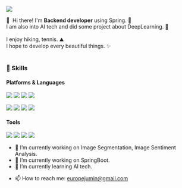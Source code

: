 <p>
  <a href="mailto:europejumin@gmail.com" target="_blank"><img src="https://img.shields.io/badge/europejumin@gmail.com-EA4335?style=flat-square&logo=Gmail&logoColor=white"/></a>
</p>

<p>
  👋&nbsp; Hi there! I'm <b>Backend developer</b> using Spring. 🚀<br/>
  I am also into AI tech and did some project about DeepLearning. 💖<br/><br/>
  I enjoy hiking, tennis. ⛰<br/>
  I hope to develop every beautiful things. ✨ <br/><br/>
</p>

### 💪 Skills
#### Platforms & Languages
<p>
  <img src="https://img.shields.io/badge/Spring-3DDC84?style=flat-square&logo=Spring&logoColor=white"/>
  <img src="https://img.shields.io/badge/Keras-61DAFB?style=flat-square&logo=Keras&logoColor=black"/>
  <img src="https://img.shields.io/badge/Docker-02569B?style=flat-square&logo=Docker&logoColor=white"/>  
  <img src="https://img.shields.io/badge/Linux-E8E8E8?style=flat-square&logo=Linux&logoColor=black"/>
</p>
<p>
  <img src="https://img.shields.io/badge/Java-0095D5?style=flat-square&logo=Java&logoColor=white"/> 
  <img src="https://img.shields.io/badge/Mysql-FA7343?style=flat-square&logo=Mysql&logoColor=white"/>
  <img src="https://img.shields.io/badge/Python-007396?style=flat-square&logo=Python&logoColor=white"/>
   <img src="https://img.shields.io/badge/Jsp-007396?style=flat-square&logo=Jsp&logoColor=white"/>
</p>

#### Tools
<p>
  <img src="https://img.shields.io/badge/Aws-B7178C?style=flat-square&logo=Aws&logoColor=white"/>
  <img src="https://img.shields.io/badge/Git-F05032?style=flat-square&logo=Git&logoColor=white"/>
  <img src="https://img.shields.io/badge/IntelliJ-F05032?style=flat-square&logo=IntelliJ IDEA&logoColor=white"/>
  <img src="https://img.shields.io/badge/Eclipse-F05032?style=flat-square&logo=Eclipse&logoColor=white"/>
</p>


<!--
**LuneRemer/LuneRemer** is a ✨ _special_ ✨ repository because its `README.md` (this file) appears on your GitHub profile.

Here are some ideas to get you started:
-->
- 🔭 I’m currently working on Image Segmentation, Image Sentiment Analysis.
- 🔭 I’m currently working on SpringBoot.
- 🌱 I’m currently learning AI tech.
<!-- - 👯 I’m looking to collaborate on ... -->
<!-- - 🤔 I’m looking for help with ... -->
<!-- - 💬 Ask me about ... -->
- 📫 How to reach me: europejumin@gmail.com
<!-- - 😄 Pronouns: ... -->
<!-- - ⚡ Fun fact: ... -->


